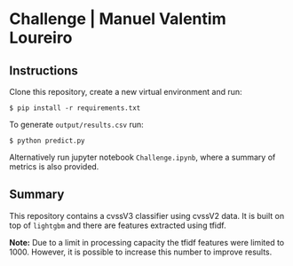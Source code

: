 # Challenge | Manuel Valentim Loureiro

## Instructions

Clone this repository, create a new virtual environment and run:

```console
$ pip install -r requirements.txt
```

To generate `output/results.csv` run:

```console
$ python predict.py
```

Alternatively run jupyter notebook `Challenge.ipynb`, where a summary of metrics
is also provided.

## Summary

This repository contains a cvssV3 classifier using cvssV2 data. It is built on
top of `lightgbm` and there are features extracted using tfidf.

__Note:__ Due to a limit in processing capacity the tfidf features were limited
to 1000. However, it is possible to increase this number to improve results.